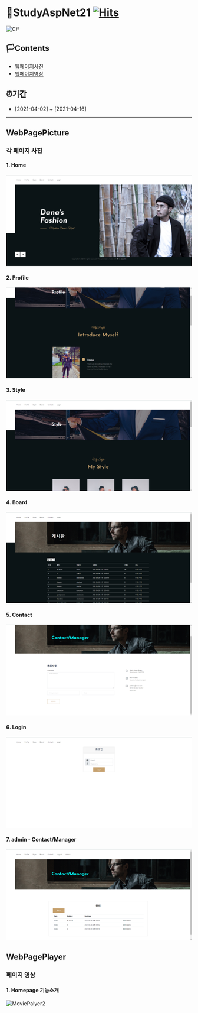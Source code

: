 # 🚩StudyAspNet21 [![Hits](https://hits.seeyoufarm.com/api/count/incr/badge.svg?url=https%3A%2F%2Fgithub.com%2Fgjbae1212%2Fhit-counter)](https://hits.seeyoufarm.com)                    

<img alt="C#" src="https://img.shields.io/badge/c%23%20-%23239120.svg?&style=for-the-badge&logo=c-sharp&logoColor=white"/>

## 🏳Contents
- [웹페이지사진](#WebPagePicture)
- [웹페이지영상](#WebPagePlayer)

## ⏰기간
- [2021-04-02] ~ [2021-04-16]

--------------------------

## WebPagePicture
### 각 페이지 사진
#### 1. Home
![Home](https://github.com/WhiteHair-H/StudyAspNet21/blob/main/PortFolio_Player%26Picture/Picture/MainPage.png "Home")

#### 2. Profile
![Profile](https://github.com/WhiteHair-H/StudyAspNet21/blob/main/PortFolio_Player%26Picture/Picture/ProfilePage.png "Profile")

#### 3. Style
![Style](https://github.com/WhiteHair-H/StudyAspNet21/blob/main/PortFolio_Player%26Picture/Picture/StylePage.png "Style")

#### 4. Board
![Board](https://github.com/WhiteHair-H/StudyAspNet21/blob/main/PortFolio_Player%26Picture/Picture/BoardPage.png "Board")

#### 5. Contact
![Contact](https://github.com/WhiteHair-H/StudyAspNet21/blob/main/PortFolio_Player%26Picture/Picture/ContactPage1.png "Contact")

#### 6. Login
![Login](https://github.com/WhiteHair-H/StudyAspNet21/blob/main/PortFolio_Player%26Picture/Picture/LoginPage.png "Login")

#### 7. admin - Contact/Manager
![admin](https://github.com/WhiteHair-H/StudyAspNet21/blob/main/PortFolio_Player%26Picture/Picture/ManagePage.png "admin")

## WebPagePlayer
### 페이지 영상
#### 1. Homepage 기능소개
![MoviePalyer2](https://github.com/WhiteHair-H/StudyAspNet21/blob/main/PortFolio_Player%26Picture/Player/Login.gif "MoviePalyer2")

